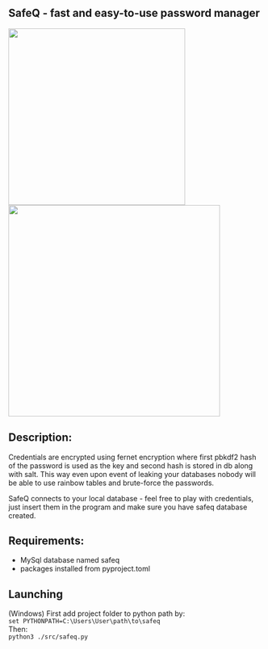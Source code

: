 ## SafeQ - fast and easy-to-use password manager

<img src="https://i.ibb.co/tJYwK03/obraz-2022-02-10-172912.png" width="350"> <img src="https://i.ibb.co/kJC2Lf8/obraz-2022-02-04-222146.png" width="419">

## Description:
Credentials are encrypted using fernet encryption where first pbkdf2 hash of the password is used as the key and second hash is stored in db along with salt. This way even upon event of leaking your databases nobody will be able to use rainbow tables and brute-force the passwords.

SafeQ connects to your local database - feel free to play with credentials, just insert them in the program and make sure you have safeq database created.

## Requirements:
- MySql database named safeq
- packages installed from pyproject.toml

## Launching
(Windows) First add project folder to python path by:  
```set PYTHONPATH=C:\Users\User\path\to\safeq```  
Then:  
```python3 ./src/safeq.py```